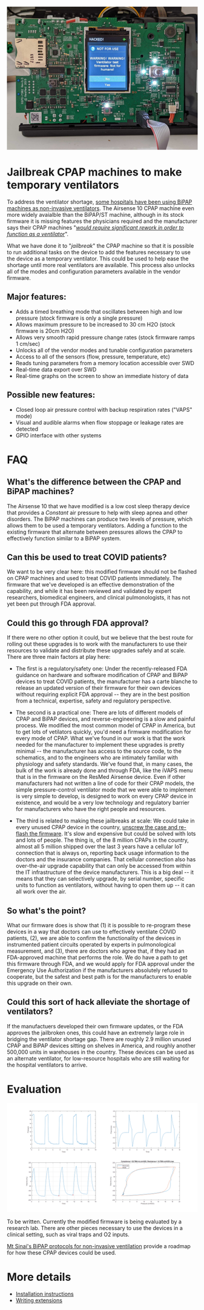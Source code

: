 ![CPAP running custom firmware](images/airsense-hacked.jpg)
# Jailbreak CPAP machines to make temporary ventilators


To address the ventilator shortage, [some hospitals have been using BiPAP machines as non-invasive ventilators](https://health.mountsinai.org/blog/mount-sinai-turns-hundreds-of-machines-for-sleep-apnea-into-hospital-ventilators-shares-instructions-worldwide/).
The Airsense 10 CPAP machine even more widely avaialble than the BiPAP/ST machine,
although in its stock firmware it is missing features the physicians required
and the manufacturer says their CPAP machines "[*would require significant rework in order to function as a ventilator*](https://www.resmed.com/en-us/covid-19/)".

What we have done it to "*jailbreak*" the CPAP machine so that it is
possible to run additional tasks on the device to add the features
necessary to use the device as a temporary ventilator.  This could be
used to help ease the shortage until more real ventilators are available.
This process also unlocks all of the modes and configuration parameters
available in the vendor firmware.

## Major features:
* Adds a timed breathing mode that oscillates between high and low pressure (stock firmware is only a single pressure)
* Allows maximum pressure to be increased to 30 cm H2O (stock firmware is 20cm H2O)
* Allows very smooth rapid pressure change rates (stock firmware ramps 1 cm/sec)
* Unlocks all of the vendor modes and tunable configuration parameters
* Access to all of the sensors (flow, pressure, temperature, etc)
* Reads tuning parameters from a memory location accessible over SWD
* Real-time data export over SWD
* Real-time graphs on the screen to show an immediate history of data

## Possible new features:
* Closed loop air pressure control with backup respiration rates ("VAPS" mode)
* Visual and audible alarms when flow stoppage or leakage rates are detected
* GPIO interface with other systems

# FAQ

## What's the difference between the CPAP and BiPAP machines?
The Airsense 10 that we have modified is a low cost sleep therapy device that
provides a *Constant* air pressure to help with sleep apnea and other disorders.
The BiPAP machines can produce two levels of pressure, which allows them to
be used a temporary ventilators.  Adding a function to the existing firmware
that alternate between pressures allows the CPAP to effectively function
similar to a BiPAP system.

## Can this be used to treat COVID patients?
We want to be very clear here: this modified firmware should not be
flashed on CPAP machines and used to treat COVID patients immediately.
The firmware that we've developed is an effective demonstration of
the capability, and while it has been reviewed and validated by expert
researchers, biomedical engineers, and clinical pulmonologists, it has
not yet been put through FDA approval.

## Could this go through FDA approval?
If there were no other option it could, but we believe that the best
route for rolling out these upgrades is to work with the manufacturers
to use their resources to validate and distribute these upgrades safely
and at scale.  There are three main factors at play here:

* The first is a regulatory/safety one:  Under the recently-released
FDA guidance on hardware and software modification of CPAP and BiPAP
devices to treat COVID patients, the manufacturer has a carte blanche
to release an updated version of their firmware for their own devices
without requiring explicit FDA approval -- they are in the best position
from a technical, expertise, safety and regulatory perspective.

* The second is a practical one:  There are lots of different models of
CPAP and BiPAP devices, and reverse-engineering is a slow and painful
process. We modified the most common model of CPAP in America, but to
get lots of vetilators quickly, you'd need a firmware modification for
every mode of CPAP. What we've found in our work is that the work needed
for the manufacturer to implement these upgrades is pretty minimal --
the manufacturer has access to the source code, to the schematics,
and to the engineers who are intimately familiar with physiology and
safety standards.  We've found that, in many cases, the bulk of the
work is already done and through FDA, like the iVAPS menu that
is in the firmware on the ResMed Airsense device.  Even if other
manufacturers had not written a line of code for their CPAP models, the
simple pressure-control ventilator mode that we were able to implement
is very simple to develop, is designed to work on every CPAP device in
existence, and would be a very low technology and regulatory barrier
for manufacturers who have the right people and resources.

* The third is related to making these jailbreaks at scale:  We could take
in every unused CPAP device in the country, [unscrew the case and
re-flash the firmware](Installation).  It's slow and expensive but could
be solved with lots and lots of people.  The thing is, of the 8 million
CPAPs in the country, almost all 5 million shipped over the last 3 years
have a cellular IoT connection that is always on, reporting back usage
information to the doctors and the insurance companies.  That cellular
connection also has over-the-air upgrade capability that can only be
accessed from within the IT infrastructure of the device manufacturers.
This is a big deal -- it means that they can selectively upgrade, by
serial number, specific units to function as ventilators, without having
to open them up -- it can all work over the air.

## So what's the point?
What our firmware does is show that (1) it is possible to re-program these
devices in a way that doctors can use to effectively ventilate COVID
patients, (2), we are able to confirm the functionality of the devices
in instrumented patient circuits operated by experts in pulmonological
measurement, and (3), there are doctors who agree that, if they had an
FDA-approved machine that performs the role.  We do have a path to get
this firmware through FDA, and we would apply for FDA approval under
the Emergency Use Authorization if the manufacturers absolutely refused
to cooperate, but the safest and best path is for the manufacturers to
enable this upgrade on their own.

## Could this sort of hack alleviate the shortage of ventilators?
If the manufactuers developed their own firmware updates, or the FDA
approves the jailbroken ones, this could have an extremely large role
in bridging the ventilator shortage gap.
There are roughly 2.9 million unused CPAP and BiPAP devices sitting on
shelves in America, and roughly another 500,000 units in warehouses in
the country.  These devices can be used as an alternate ventilator, for
low-resource hospitals who are still waiting for the hospital ventilators
to arrive.


# Evaluation

![PV curves](images/pv.png)

To be written.  Currently the modified firmware is being evaluated by
a research lab.  There are other pieces necessary to use the devices in
a clinical setting, such as viral traps and O2 inputs.

[Mt Sinai's BiPAP protocols for non-invasive ventilation](https://health.mountsinai.org/wp-content/uploads/sites/14/2020/04/NIV-to-Ventilator-Modification-Protocol-v1.02-for-posting.pdf)
provide a roadmap for how these CPAP devices could be used.

# More details

* [Installation instructions](Installation.md)
* [Writing extensions](Extensions.md)

